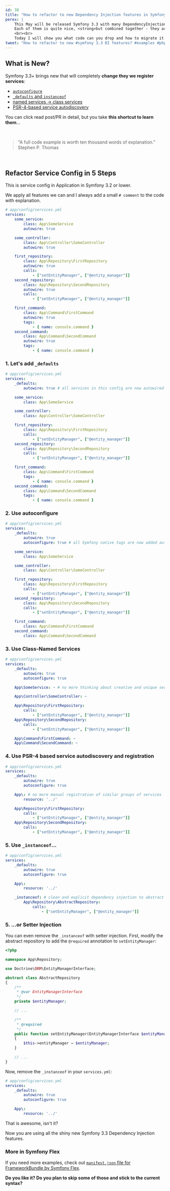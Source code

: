 ```yaml
---
id: 38
title: "How to refactor to new Dependency Injection features in Symfony 3.3"
perex: |
    This May will be released Symfony 3.3 with many DependencyInjection improvements.
    Each of them is quite nice, <strong>but combined together - they are huge jump</strong> compare to what we have now.
    <br><br>
    Today I will show you what code can you drop and how to migrate it.
tweet: "How to refactor to new #symfony 3.3 DI features? #examples #php"
---
```


## What is New?

Symfony 3.3+ brings new that will completely **change they we register services**:

- [`autoconfigure`](https://symfony.com/blog/new-in-symfony-3-3-service-autoconfiguration)
- [`_defaults` and `instanceof`](https://symfony.com/blog/new-in-symfony-3-3-simpler-service-configuration)
- [named services → class services](https://symfony.com/blog/new-in-symfony-3-3-optional-class-for-named-services)
- [PSR-4-based service autodiscovery](https://github.com/symfony/symfony/pull/21289)

You can click read post/PR in detail, but you take **this shortcut to learn them**...

<br>

<blockquote class="blockquote text-center">
    "A full code example is worth ten thousand words of explanation."
    <footer class="blockquote-footer">Stephen P. Thomas</footer>
</blockquote>

<br>


## Refactor Service Config in 5 Steps

This is service config in Application in Symfony 3.2 or lower.

We apply all features we can and I always add a small `# comment` to the code with explanation.

```yaml
# app/config/services.yml
services:
    some_service:
        class: App\SomeService
        autowire: true

    some_controller:
        class: App\Controller\SomeController
        autowire: true

    first_repository:
        class: App\Repository\FirstRepository
        autowire: true
        calls:
            - ["setEntityManager", ["@entity_manager"]]
    second_repository:
        class: App\Repository\SecondRepository
        autowire: true
        calls:
            - ["setEntityManager", ["@entity_manager"]]

    first_command:
        class: App\Command\FirstCommand
        autowire: true
        tags:
            - { name: console.command }
    second_command:
        class: App\Command\SecondCommand
        autowire: true
        tags:
            - { name: console.command }
```

### 1. Let's add `_defaults`

```yaml
# app/config/services.yml
services:
    _defaults:
        autowire: true # all services in this config are now autowired

    some_service:
        class: App\SomeService

    some_controller:
        class: App\Controller\SomeController

    first_repository:
        class: App\Repository\FirstRepository
        calls:
            - ["setEntityManager", ["@entity_manager"]]
    second_repository:
        class: App\Repository\SecondRepository
        calls:
            - ["setEntityManager", ["@entity_manager"]]

    first_command:
        class: App\Command\FirstCommand
        tags:
            - { name: console.command }
    second_command:
        class: App\Command\SecondCommand
        tags:
            - { name: console.command }
```

### 2. Use autoconfigure

```yaml
# app/config/services.yml
services:
    _defaults:
        autowire: true
        autoconfigure: true # all Symfony native tags are now added automatically

    some_service:
        class: App\SomeService

    some_controller:
        class: App\Controller\SomeController

    first_repository:
        class: App\Repository\FirstRepository
        calls:
            - ["setEntityManager", ["@entity_manager"]]
    second_repository:
        class: App\Repository\SecondRepository
        calls:
            - ["setEntityManager", ["@entity_manager"]]

    first_command:
        class: App\Command\FirstCommand
    second_command:
        class: App\Command\SecondCommand
```

### 3. Use Class-Named Services

```yaml
# app/config/services.yml
services:
    _defaults:
        autowire: true
        autoconfigure: true

    App\SomeService: ~ # no more thinking about creative and unique service name

    App\Controller\SomeController: ~

    App\Repository\FirstRepository:
        calls:
            - ["setEntityManager", ["@entity_manager"]]
    App\Repository\SecondRepository:
        calls:
            - ["setEntityManager", ["@entity_manager"]]

    App\Command\FirstCommand: ~
    App\Command\SecondCommand: ~
```

### 4. Use PSR-4 based service autodiscovery and registration

```yaml
# app/config/services.yml
services:
    _defaults:
        autowire: true
        autoconfigure: true

    App\: # no more manual registration of similar groups of services
        resource: '../'

    App\Repository\FirstRepository:
        calls:
            - ["setEntityManager", ["@entity_manager"]]
    App\Repository\SecondRepository:
        calls:
            - ["setEntityManager", ["@entity_manager"]]
```


### 5. Use `_instanceof`...

```yaml
# app/config/services.yml
services:
    _defaults:
        autowire: true
        autoconfigure: true

    App\:
        resource: '../'

    _instanceof: # clean and explicit dependency injection to abstract services
        App\Repository\AbstractRepository:
            calls:
                - ["setEntityManager", ["@entity_manager"]]
```

### 5. ...or Setter Injection

You can even remove the `_instanceof` with setter injection. First, modify the abstract repository to add the `@required` annotation to `setEntityManager`:

```php
<?php

namespace App\Repository;

use Doctrine\ORM\EntityManagerInterface;

abstract class AbstractRepository
{
    /**
     * @var EntityManagerInterface
     */
    private $entityManager;

    // ...

    /**
     * @required
     */
    public function setEntityManager(EntityManagerInterface $entityManager): void
    {
        $this->entityManager = $entityManager;
    }

    // ...
}
```

Now, remove the `_instanceof` in your `services.yml`:

```yaml
# app/config/services.yml
services:
    _defaults:
        autowire: true
        autoconfigure: true

    App\:
        resource: '../'
```

That is awesome, isn't it?

Now you are using all the shiny new Symfony 3.3 Dependency Injection features.

### More in Symfony Flex

If you need more examples, check out [`manifest.json` file for FrameworkBundle by Symfony Flex](https://github.com/symfony/recipes/blob/master/symfony/framework-bundle/3.3/config/services.yaml).

**Do you like it? Do you plan to skip some of those and stick to the current syntax?**
